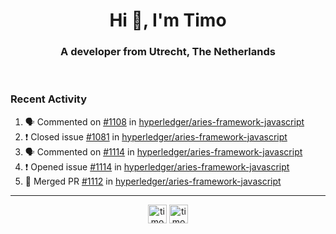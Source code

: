 <h1 align="center">Hi 👋, I'm Timo</h1>
<h3 align="center">A developer from Utrecht, The Netherlands</h3>
<br/>
<!-- https://github.com/rahuldkjain/github-profile-readme-generator --!>

<!--  <p align="left"><img src="https://github-readme-stats.vercel.app/api?username=timoglastra&show_icons=true&count_private=true&" alt="timoglastra" /></p> --!>

<!--
Github language stats
<p align="left"><img src="https://github-readme-stats.vercel.app/api/top-langs/?username=timoglastra&layout=compact" alt="timoglastra" /><p>
-->

<!-- Codestats language stats -->
<!-- <p align="left"><img src="https://codestats-readme.vercel.app/api/top-langs/?username=timoglastra&layout=compact&language_count=12" alt="timoglastra" /><p>    --!>
  
<h3>Recent Activity</h3>

<!--START_SECTION:activity-->
1. 🗣 Commented on [#1108](https://github.com/hyperledger/aries-framework-javascript/issues/1108) in [hyperledger/aries-framework-javascript](https://github.com/hyperledger/aries-framework-javascript)
2. ❗️ Closed issue [#1081](https://github.com/hyperledger/aries-framework-javascript/issues/1081) in [hyperledger/aries-framework-javascript](https://github.com/hyperledger/aries-framework-javascript)
3. 🗣 Commented on [#1114](https://github.com/hyperledger/aries-framework-javascript/issues/1114) in [hyperledger/aries-framework-javascript](https://github.com/hyperledger/aries-framework-javascript)
4. ❗️ Opened issue [#1114](https://github.com/hyperledger/aries-framework-javascript/issues/1114) in [hyperledger/aries-framework-javascript](https://github.com/hyperledger/aries-framework-javascript)
5. 🎉 Merged PR [#1112](https://github.com/hyperledger/aries-framework-javascript/pull/1112) in [hyperledger/aries-framework-javascript](https://github.com/hyperledger/aries-framework-javascript)
<!--END_SECTION:activity-->

---

<p align="center">
<a href="https://twitter.com/timoglastra" target="blank"><img align="center" src="https://cdn.jsdelivr.net/npm/simple-icons@3.0.1/icons/twitter.svg" alt="timoglastra" height="30" width="30" /></a>
<a href="https://linkedin.com/in/timoglastra" target="blank"><img align="center" src="https://cdn.jsdelivr.net/npm/simple-icons@3.0.1/icons/linkedin.svg" alt="timoglastra" height="30" width="30" /></a>
</p>



